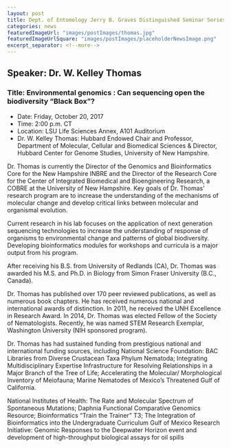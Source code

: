 ```yaml
---
layout: post
title: Dept. of Entomology Jerry B. Graves Distinguished Seminar Series
categories: news
featuredImageUrl: "images/postImages/thomas.jpg"
featuredImageUrlSquare: "images/postImages/placeholderNewsImage.png"
excerpt_separator: <!--more-->
---
```

<h2>Speaker: Dr. W. Kelley Thomas</h2>
<h3>Title: Environmental genomics : Can sequencing open the biodiversity “Black Box”?</h3>
<!--more-->
<ul>
  <li>Date: Friday, October 20, 2017</li>
  <li>Time: 2:00 p.m. CT</li>
  <li>Location: LSU Life Sciences Annex, A101 Auditorium</li>
  <li>Dr. W. Kelley Thomas: Hubbard Endowed Chair and Professor, Department of Molecular, Cellular and Biomedical Sciences & Director, Hubbard Center for Genome Studies, University of New Hampshire.</li>
</ul>

<p>Dr. Thomas is currently the Director of the Genomics and Bioinformatics Core for the New Hampshire INBRE and the Director of the Research Core for the Center of Integrated Biomedical and Bioengineering Research, a COBRE at the University of New Hampshire. Key goals of Dr. Thomas’ research program are to increase the understanding of the mechanisms of molecular change and develop critical links between molecular and organismal evolution.</p>

<p>Current research in his lab focuses on the application of next generation sequencing technologies to increase the understanding of response of organisms to environmental change and patterns of global biodiversity. Developing bioinformatics modules for workshops and curricula is a major output from his program.</p>

<p>After receiving his B.S. from University of Redlands (CA), Dr. Thomas was awarded his M.S. and Ph.D. in Biology from Simon Fraser University (B.C., Canada).</p>

<p>Dr. Thomas has published over 170 peer reviewed publications, as well as numerous book chapters. He has received numerous national and international awards of distinction. In 2011, he received the UNH Excellence in Research Award. In 2014, Dr. Thomas was elected Fellow of the Society of Nematologists. Recently, he was named STEM Research Exemplar, Washington University (NIH sponsored program).</p>

<p>Dr. Thomas has had sustained funding from prestigious national and international funding sources, including National Science Foundation: BAC Libraries from Diverse Crustacean Taxa Phylum Nematoda; Integrating Multidisciplinary Expertise Infrastructure for Resolving Relationships in a Major Branch of the Tree of Life; Accelerating the Molecular/ Morphological Inventory of Meiofauna; Marine Nematodes of Mexico’s Threatened Gulf of California.</p>

<p>National Institutes of Health: The Rate and Molecular Spectrum of Spontaneous Mutations; Daphnia Functional Comparative Genomics Resource; Bioinformatics “Train the Trainer” T3; The Integration of Bioinformatics into the Undergraduate Curriculum Gulf of Mexico Research Initiative: Genomic Responses to the Deepwater Horizon event and development of high-throughput biological assays for oil spills</p>


<!-- this is a test comment -->
